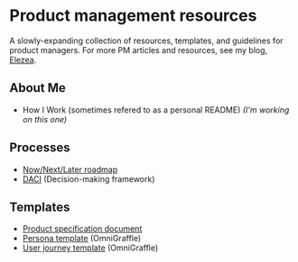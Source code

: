 # Product management resources

A slowly-expanding collection of resources, templates, and guidelines for product managers. For more PM articles and resources, see my blog, [Elezea](https://elezea.com/blog/).

## About Me

* How I Work (sometimes refered to as a personal README) _(I'm working on this one)_

## Processes

* [Now/Next/Later roadmap](processes/nownextlater.md)
* [DACI](processes/daci.md) (Decision-making framework)

## Templates

* [Product specification document](templates/product-plan.md)
* [Persona template](templates/generic_persona_template.zip) (OmniGraffle)
* [User journey template](templates/generic_user_journey_template.zip) (OmniGraffle)